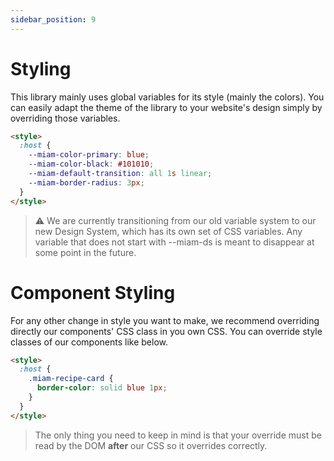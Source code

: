 ```yaml
---
sidebar_position: 9
---
```


# Styling

This library mainly uses global variables for its style (mainly the colors). You can easily adapt the theme of the library to your website's design simply by overriding those variables.

```html
<style>
  :host {
    --miam-color-primary: blue;
    --miam-color-black: #101010;
    --miam-default-transition: all 1s linear;
    --miam-border-radius: 3px;
  }
</style>
```

> :warning: We are currently transitioning from our old variable system to our new Design System, which has its own set of CSS variables. Any variable that does not start with --miam-ds is meant to disappear at some point in the future.


# Component Styling

For any other change in style you want to make, we recommend overriding directly our components' CSS class in you own CSS. You can override style classes of our components like below.

```html
<style>
  :host {
    .miam-recipe-card {
      border-color: solid blue 1px;
    }
  }
</style>
```

> The only thing you need to keep in mind is that your override must be read by the DOM **after** our CSS so it overrides correctly.
